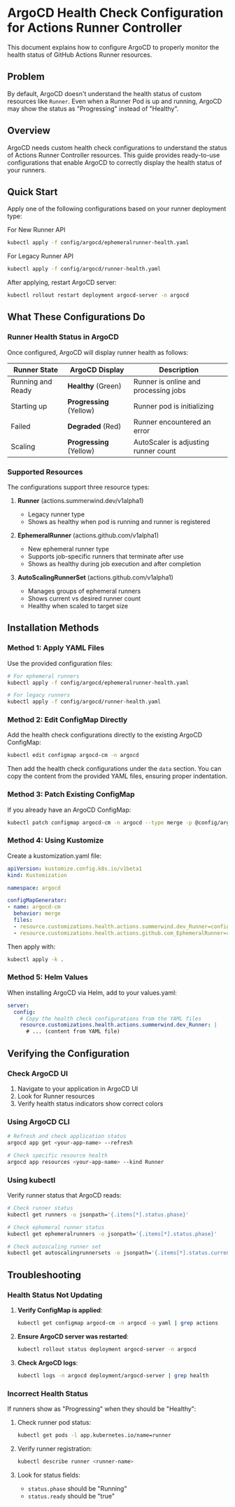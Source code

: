 # ArgoCD Health Check Configuration for Actions Runner Controller

This document explains how to configure ArgoCD to properly monitor the health status of GitHub Actions Runner resources.

## Problem

By default, ArgoCD doesn't understand the health status of custom resources like `Runner`. Even when a Runner Pod is up and running, ArgoCD may show the status as "Progressing" instead of "Healthy".

## Overview

ArgoCD needs custom health check configurations to understand the status of Actions Runner Controller resources. This guide provides ready-to-use configurations that enable ArgoCD to correctly display the health status of your runners.

## Quick Start

Apply one of the following configurations based on your runner deployment type:

For New Runner API
```bash
kubectl apply -f config/argocd/ephemeralrunner-health.yaml
```

For Legacy Runner API
```bash
kubectl apply -f config/argocd/runner-health.yaml
```

After applying, restart ArgoCD server:
```bash
kubectl rollout restart deployment argocd-server -n argocd
```

## What These Configurations Do

### Runner Health Status in ArgoCD

Once configured, ArgoCD will display runner health as follows:

| Runner State | ArgoCD Display | Description |
|-------------|----------------|-------------|
| Running and Ready | **Healthy** (Green) | Runner is online and processing jobs |
| Starting up | **Progressing** (Yellow) | Runner pod is initializing |
| Failed | **Degraded** (Red) | Runner encountered an error |
| Scaling | **Progressing** (Yellow) | AutoScaler is adjusting runner count |

### Supported Resources

The configurations support three resource types:

1. **Runner** (actions.summerwind.dev/v1alpha1)
   - Legacy runner type
   - Shows as healthy when pod is running and runner is registered

2. **EphemeralRunner** (actions.github.com/v1alpha1)
   - New ephemeral runner type
   - Supports job-specific runners that terminate after use
   - Shows as healthy during job execution and after completion

3. **AutoScalingRunnerSet** (actions.github.com/v1alpha1)
   - Manages groups of ephemeral runners
   - Shows current vs desired runner count
   - Healthy when scaled to target size

## Installation Methods

### Method 1: Apply YAML Files

Use the provided configuration files:

```bash
# For ephemeral runners
kubectl apply -f config/argocd/ephemeralrunner-health.yaml

# For legacy runners
kubectl apply -f config/argocd/runner-health.yaml
```

### Method 2: Edit ConfigMap Directly

Add the health check configurations directly to the existing ArgoCD ConfigMap:

```bash
kubectl edit configmap argocd-cm -n argocd
```

Then add the health check configurations under the `data` section. You can copy the content from the provided YAML files, ensuring proper indentation.

### Method 3: Patch Existing ConfigMap

If you already have an ArgoCD ConfigMap:

```bash
kubectl patch configmap argocd-cm -n argocd --type merge -p @config/argocd/ephemeralrunner-health.yaml
```

### Method 4: Using Kustomize

Create a kustomization.yaml file:

```yaml
apiVersion: kustomize.config.k8s.io/v1beta1
kind: Kustomization

namespace: argocd

configMapGenerator:
- name: argocd-cm
  behavior: merge
  files:
  - resource.customizations.health.actions.summerwind.dev_Runner=config/argocd/runner-health.yaml
  - resource.customizations.health.actions.github.com_EphemeralRunner=config/argocd/ephemeralrunner-health.yaml
```

Then apply with:
```bash
kubectl apply -k .
```

### Method 5: Helm Values

When installing ArgoCD via Helm, add to your values.yaml:

```yaml
server:
  config:
    # Copy the health check configurations from the YAML files
    resource.customizations.health.actions.summerwind.dev_Runner: |
      # ... (content from YAML file)
```

## Verifying the Configuration

### Check ArgoCD UI

1. Navigate to your application in ArgoCD UI
2. Look for Runner resources
3. Verify health status indicators show correct colors

### Using ArgoCD CLI

```bash
# Refresh and check application status
argocd app get <your-app-name> --refresh

# Check specific resource health
argocd app resources <your-app-name> --kind Runner
```

### Using kubectl

Verify runner status that ArgoCD reads:

```bash
# Check runner status
kubectl get runners -o jsonpath='{.items[*].status.phase}'

# Check ephemeral runner status
kubectl get ephemeralrunners -o jsonpath='{.items[*].status.phase}'

# Check autoscaling runner set
kubectl get autoscalingrunnersets -o jsonpath='{.items[*].status.currentReplicas}'
```

## Troubleshooting

### Health Status Not Updating

1. **Verify ConfigMap is applied**:
   ```bash
   kubectl get configmap argocd-cm -n argocd -o yaml | grep actions
   ```

2. **Ensure ArgoCD server was restarted**:
   ```bash
   kubectl rollout status deployment argocd-server -n argocd
   ```

3. **Check ArgoCD logs**:
   ```bash
   kubectl logs -n argocd deployment/argocd-server | grep health
   ```

### Incorrect Health Status

If runners show as "Progressing" when they should be "Healthy":

1. Check runner pod status:
   ```bash
   kubectl get pods -l app.kubernetes.io/name=runner
   ```

2. Verify runner registration:
   ```bash
   kubectl describe runner <runner-name>
   ```

3. Look for status fields:
   - `status.phase` should be "Running"
   - `status.ready` should be "true"
